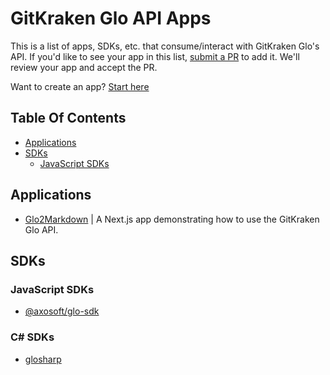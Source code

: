 # GitKraken Glo API Apps

This is a list of apps, SDKs, etc. that consume/interact with GitKraken Glo's API. If you'd like to see your app in this list, [submit a PR](https://github.com/Axosoft/glo-api-apps/compare) to add it. We'll review your app and accept the PR.

Want to create an app? [Start here](https://support.gitkraken.com/developers/overview/)

## Table Of Contents

* [Applications](#Applications)
* [SDKs](#SDKs)
    * [JavaScript SDKs](#JavaScript-SDKs)

## Applications

* [Glo2Markdown](https://github.com/Axosoft/glo2markdown) | A Next.js app demonstrating how to use the GitKraken Glo API.

## SDKs

### JavaScript SDKs

* [@axosoft/glo-sdk](https://github.com/Axosoft/glo-sdk)

### C# SDKs

* [glosharp](https://github.com/glosharp/glosharp)
